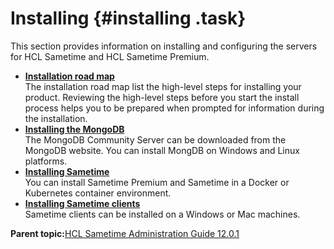 # Installing {#installing .task}

This section provides information on installing and configuring the servers for HCL Sametime and HCL Sametime Premium.

-   **[Installation road map](installation_roadmap.md)**  
The installation road map list the high-level steps for installing your product. Reviewing the high-level steps before you start the install process helps you to be prepared when prompted for information during the installation.
-   **[Installing the MongoDB](installation_mongodb.md)**  
The MongoDB Community Server can be downloaded from the MongoDB website. You can install MongDB on Windows and Linux platforms.
-   **[Installing Sametime](installation_sametime.md)**  
You can install Sametime Premium and Sametime in a Docker or Kubernetes container environment.
-   **[Installing Sametime clients](installing_sametime_clients.md)**  
Sametime clients can be installed on a Windows or Mac machines.

**Parent topic:**[HCL Sametime Administration Guide 12.0.1](administrator_doc.md)

